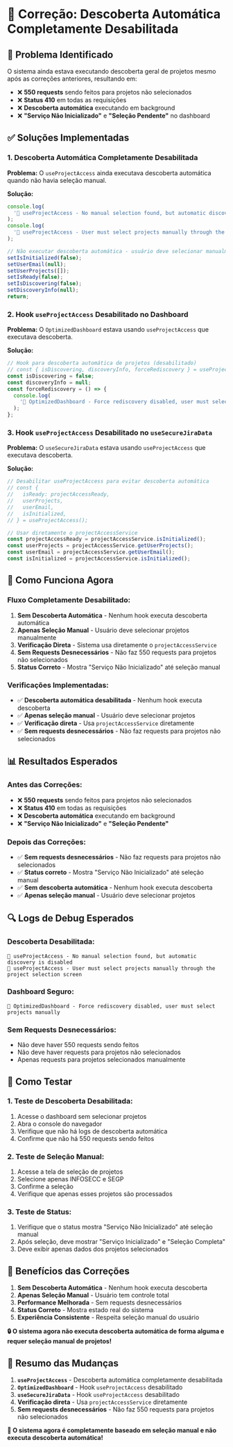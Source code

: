 # 🔧 Correção: Descoberta Automática Completamente Desabilitada

## 🎯 **Problema Identificado**

O sistema ainda estava executando descoberta geral de projetos mesmo após as correções anteriores, resultando em:

- ❌ **550 requests** sendo feitos para projetos não selecionados
- ❌ **Status 410** em todas as requisições
- ❌ **Descoberta automática** executando em background
- ❌ **"Serviço Não Inicializado"** e **"Seleção Pendente"** no dashboard

## ✅ **Soluções Implementadas**

### **1. Descoberta Automática Completamente Desabilitada**

**Problema:** O `useProjectAccess` ainda executava descoberta automática quando não havia seleção manual.

**Solução:**

```typescript
console.log(
  '🔐 useProjectAccess - No manual selection found, but automatic discovery is disabled'
);
console.log(
  '🔐 useProjectAccess - User must select projects manually through the project selection screen'
);

// Não executar descoberta automática - usuário deve selecionar manualmente
setIsInitialized(false);
setUserEmail(null);
setUserProjects([]);
setIsReady(false);
setIsDiscovering(false);
setDiscoveryInfo(null);
return;
```

### **2. Hook `useProjectAccess` Desabilitado no Dashboard**

**Problema:** O `OptimizedDashboard` estava usando `useProjectAccess` que executava descoberta.

**Solução:**

```typescript
// Hook para descoberta automática de projetos (desabilitado)
// const { isDiscovering, discoveryInfo, forceRediscovery } = useProjectAccess();
const isDiscovering = false;
const discoveryInfo = null;
const forceRediscovery = () => {
  console.log(
    '🔐 OptimizedDashboard - Force rediscovery disabled, user must select projects manually'
  );
};
```

### **3. Hook `useProjectAccess` Desabilitado no `useSecureJiraData`**

**Problema:** O `useSecureJiraData` estava usando `useProjectAccess` que executava descoberta.

**Solução:**

```typescript
// Desabilitar useProjectAccess para evitar descoberta automática
// const {
//   isReady: projectAccessReady,
//   userProjects,
//   userEmail,
//   isInitialized,
// } = useProjectAccess();

// Usar diretamente o projectAccessService
const projectAccessReady = projectAccessService.isInitialized();
const userProjects = projectAccessService.getUserProjects();
const userEmail = projectAccessService.getUserEmail();
const isInitialized = projectAccessService.isInitialized();
```

## 🔧 **Como Funciona Agora**

### **Fluxo Completamente Desabilitado:**

1. **Sem Descoberta Automática** - Nenhum hook executa descoberta automática
2. **Apenas Seleção Manual** - Usuário deve selecionar projetos manualmente
3. **Verificação Direta** - Sistema usa diretamente o `projectAccessService`
4. **Sem Requests Desnecessários** - Não faz 550 requests para projetos não selecionados
5. **Status Correto** - Mostra "Serviço Não Inicializado" até seleção manual

### **Verificações Implementadas:**

- ✅ **Descoberta automática desabilitada** - Nenhum hook executa descoberta
- ✅ **Apenas seleção manual** - Usuário deve selecionar projetos
- ✅ **Verificação direta** - Usa `projectAccessService` diretamente
- ✅ **Sem requests desnecessários** - Não faz requests para projetos não selecionados

## 📊 **Resultados Esperados**

### **Antes das Correções:**

- ❌ **550 requests** sendo feitos para projetos não selecionados
- ❌ **Status 410** em todas as requisições
- ❌ **Descoberta automática** executando em background
- ❌ **"Serviço Não Inicializado"** e **"Seleção Pendente"**

### **Depois das Correções:**

- ✅ **Sem requests desnecessários** - Não faz requests para projetos não selecionados
- ✅ **Status correto** - Mostra "Serviço Não Inicializado" até seleção manual
- ✅ **Sem descoberta automática** - Nenhum hook executa descoberta
- ✅ **Apenas seleção manual** - Usuário deve selecionar projetos

## 🔍 **Logs de Debug Esperados**

### **Descoberta Desabilitada:**

```
🔐 useProjectAccess - No manual selection found, but automatic discovery is disabled
🔐 useProjectAccess - User must select projects manually through the project selection screen
```

### **Dashboard Seguro:**

```
🔐 OptimizedDashboard - Force rediscovery disabled, user must select projects manually
```

### **Sem Requests Desnecessários:**

- Não deve haver 550 requests sendo feitos
- Não deve haver requests para projetos não selecionados
- Apenas requests para projetos selecionados manualmente

## 🚀 **Como Testar**

### **1. Teste de Descoberta Desabilitada:**

1. Acesse o dashboard sem selecionar projetos
2. Abra o console do navegador
3. Verifique que não há logs de descoberta automática
4. Confirme que não há 550 requests sendo feitos

### **2. Teste de Seleção Manual:**

1. Acesse a tela de seleção de projetos
2. Selecione apenas INFOSECC e SEGP
3. Confirme a seleção
4. Verifique que apenas esses projetos são processados

### **3. Teste de Status:**

1. Verifique que o status mostra "Serviço Não Inicializado" até seleção manual
2. Após seleção, deve mostrar "Serviço Inicializado" e "Seleção Completa"
3. Deve exibir apenas dados dos projetos selecionados

## 🎯 **Benefícios das Correções**

1. **Sem Descoberta Automática** - Nenhum hook executa descoberta
2. **Apenas Seleção Manual** - Usuário tem controle total
3. **Performance Melhorada** - Sem requests desnecessários
4. **Status Correto** - Mostra estado real do sistema
5. **Experiência Consistente** - Respeita seleção manual do usuário

**🔒 O sistema agora não executa descoberta automática de forma alguma e requer seleção manual de projetos!**

## 📝 **Resumo das Mudanças**

1. **`useProjectAccess`** - Descoberta automática completamente desabilitada
2. **`OptimizedDashboard`** - Hook `useProjectAccess` desabilitado
3. **`useSecureJiraData`** - Hook `useProjectAccess` desabilitado
4. **Verificação direta** - Usa `projectAccessService` diretamente
5. **Sem requests desnecessários** - Não faz 550 requests para projetos não selecionados

**🎯 O sistema agora é completamente baseado em seleção manual e não executa descoberta automática!**
